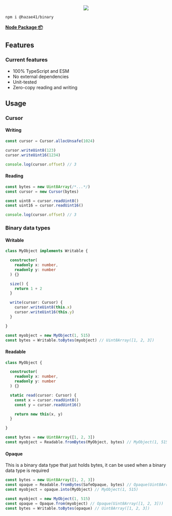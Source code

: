 <div align="center">
<img src="https://user-images.githubusercontent.com/4405263/219944821-62f41f78-522b-4d10-92fb-923ae6c36602.png" />
</div>

```bash
npm i @hazae41/binary
```

[**Node Package 📦**](https://www.npmjs.com/package/@hazae41/binary)

## Features

### Current features
- 100% TypeScript and ESM
- No external dependencies
- Unit-tested
- Zero-copy reading and writing

## Usage

### Cursor

#### Writing

```typescript
const cursor = Cursor.allocUnsafe(1024)

cursor.writeUint8(123)
cursor.writeUint16(1234)

console.log(cursor.offset) // 3
```

#### Reading

```typescript
const bytes = new Uint8Array(/*...*/)
const cursor = new Cursor(bytes)

const uint8 = cursor.readUint8()
const uint16 = cursor.readUint16()

console.log(cursor.offset) // 3
```

### Binary data types

#### Writable

```typescript
class MyObject implements Writable {

  constructor(
    readonly x: number,
    readonly y: number
  ) {}

  size() {
    return 1 + 2
  }

  write(cursor: Cursor) {
    cursor.writeUint8(this.x)
    cursor.writeUint16(this.y)
  }

}
```

```typescript
const myobject = new MyObject(1, 515)
const bytes = Writable.toBytes(myobject) // Uint8Array([1, 2, 3])
```

#### Readable

```typescript
class MyObject {

  constructor(
    readonly x: number,
    readonly y: number
  ) {}

  static read(cursor: Cursor) {
    const x = cursor.readUint8()
    const y = cursor.readUint16()

    return new this(x, y)
  }

}
```

```typescript
const bytes = new Uint8Array([1, 2, 3])
const myobject = Readable.fromBytes(MyObject, bytes) // MyObject(1, 515)
```

#### Opaque

This is a binary data type that just holds bytes, it can be used when a binary data type is required

```typescript
const bytes = new Uint8Array([1, 2, 3])
const opaque = Readable.fromBytes(SafeOpaque, bytes) // Opaque(Uint8Array([1, 2, 3]))
const myobject = opaque.into(MyObject) // MyObject(1, 515)
```

```typescript
const myobject = new MyObject(1, 515)
const opaque = Opaque.from(myobject) // Opaque(Uint8Array([1, 2, 3]))
const bytes = Writable.toBytes(opaque) // Uint8Array([1, 2, 3])
```
